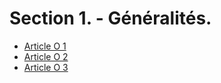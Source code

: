 # Section 1. - Généralités.

- [Article O 1](article-o-1.md)
- [Article O 2](article-o-2.md)
- [Article O 3](article-o-3.md)
